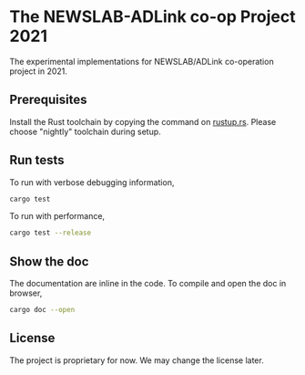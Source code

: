 # The NEWSLAB-ADLink co-op Project 2021

The experimental implementations for NEWSLAB/ADLink co-operation project in 2021.

## Prerequisites

Install the Rust toolchain by copying the command on [rustup.rs](https://rustup.rs/).
Please choose "nightly" toolchain during setup.

## Run tests

To run with verbose debugging information,

```sh
cargo test
```

To run with performance,

```sh
cargo test --release
```

## Show the doc

The documentation are inline in the code. To compile and open the doc in browser,

```sh
cargo doc --open
```

## License

The project is proprietary for now. We may change the license later.
